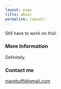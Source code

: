 ```yaml
---
layout: page
title: About
permalink: /about/
---
```


Still have to work on this!

### More Information

Definitely.

### Contact me

[marebuffi@gmail.com](mailto:marebuffi@gmail.com)
